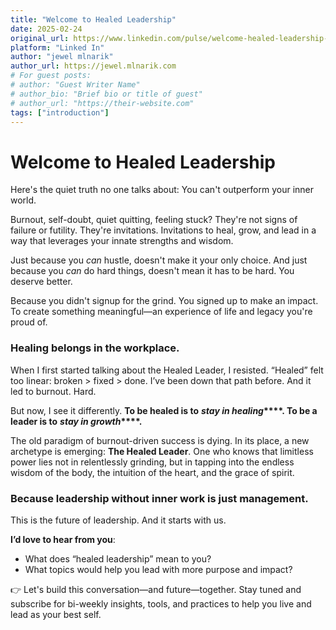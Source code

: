 ```yaml
---
title: "Welcome to Healed Leadership"
date: 2025-02-24
original_url: https://www.linkedin.com/pulse/welcome-healed-leadership-jewel-mlnarik-sih-bbcjc/
platform: "Linked In"
author: "jewel mlnarik" 
author_url: https://jewel.mlnarik.com
# For guest posts:
# author: "Guest Writer Name"
# author_bio: "Brief bio or title of guest"
# author_url: "https://their-website.com" 
tags: ["introduction"]
---
```


# Welcome to Healed Leadership

Here's the quiet truth no one talks about: You can't outperform your inner world.

Burnout, self-doubt, quiet quitting, feeling stuck? They're not signs of failure or futility. They're invitations. Invitations to heal, grow, and lead in a way that leverages your innate strengths and wisdom.

Just because you _can_ hustle, doesn't make it your only choice. And just because you _can_ do hard things, doesn't mean it has to be hard. You deserve better.

Because you didn't signup for the grind. You signed up to make an impact. To create something meaningful—an experience of life and legacy you're proud of.

### Healing belongs in the workplace.

When I first started talking about the Healed Leader, I resisted. “Healed” felt too linear: broken > fixed > done. I’ve been down that path before. And it led to burnout. Hard.

But now, I see it differently. **To be healed is to** **_stay in healing_****. To be a leader is to** **_stay in growth_****.**

The old paradigm of burnout-driven success is dying. In its place, a new archetype is emerging: **The Healed Leader**. One who knows that limitless power lies not in relentlessly grinding, but in tapping into the endless wisdom of the body, the intuition of the heart, and the grace of spirit.

### Because leadership without inner work is just management.

This is the future of leadership. And it starts with us.

**I’d love to hear from you**:

*   What does “healed leadership” mean to you?
*   What topics would help you lead with more purpose and impact?

👉 Let's build this conversation—and future—together. Stay tuned and subscribe for bi-weekly insights, tools, and practices to help you live and lead as your best self.
